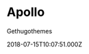 ---
title: Apollo
github: https://github.com/gethugothemes/apollo-hugo
demo: https://demo.gethugothemes.com/apollo/site/
author: Gethugothemes
ssg:
  - Hugo
cms:
  - Forestry
css:
  - Bootstrap
category:
  - Blog
date: 2018-07-15T10:07:51.000Z
description: >-
  Apollo is a minimal personal blog template powered by Hugo. This theme is 100%
  mobile responsive.
draft: true
publish_date: '2021-02-06T06:55:25Z'
update_date: '2022-02-07T06:11:41Z'
github_star: 10
github_fork: 6
---